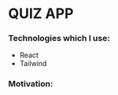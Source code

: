 <h1>QUIZ APP</h1>
<h3>Technologies which I use:</h3>
<ul>
  <li>
    React
  </li>
  <li>
    Tailwind
  </li>
</ul>
<h3>Motivation:</h3>
